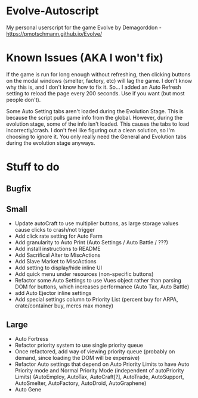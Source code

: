 # Evolve-Autoscript
My personal userscript for the game Evolve by Demagorddon - https://pmotschmann.github.io/Evolve/

# Known Issues (AKA I won't fix)
If the game is run for long enough without refreshing, then clicking buttons on the modal windows (smelter, factory, etc) will lag the game. I don't know why this is, and I don't know how to fix it. So... I added an Auto Refresh setting to reload the page every 200 seconds. Use if you want (but most people don't).

Some Auto Setting tabs aren't loaded during the Evolution Stage. This is because the script pulls game info from the global. However, during the evolution stage, some of the info isn't loaded. This causes the tabs to load incorrectly/crash. I don't feel like figuring out a clean solution, so I'm choosing to ignore it. You only really need the General and Evolution tabs during the evolution stage anyways.

# Stuff to do

## Bugfix

## Small
* Update autoCraft to use multiplier buttons, as large storage values cause clicks to crash/not trigger
* Add click rate setting for Auto Farm
* Add granularity to Auto Print (Auto Settings / Auto Battle / ???)
* Add install instructions to README
* Add Sacrifical Alter to MiscActions
* Add Slave Market to MiscActions
* Add setting to display/hide inline UI
* Add quick menu under resources (non-specific buttons)
* Refactor some Auto Settings to use Vues object rather than parsing DOM for buttons, which increases performance (Auto Tax, Auto Battle)
* add Auto Ejector inline settings
* Add special settings column to Priority List (percent buy for ARPA, crate/container buy, mercs max money)

## Large
* Auto Fortress
* Refactor priority system to use single priority queue
* Once refactored, add way of viewing priority queue (probably on demand, since loading the DOM will be expensive)
* Refactor Auto settings that depend on Auto Priority Limits to have Auto Priority mode and Normal Priority Mode (independent of autoPriority Limits) (AutoEmploy, AutoTax, AutoCraft[?], AutoTrade, AutoSupport, AutoSmelter, AutoFactory, AutoDroid, AutoGraphene)
* Auto Gene
